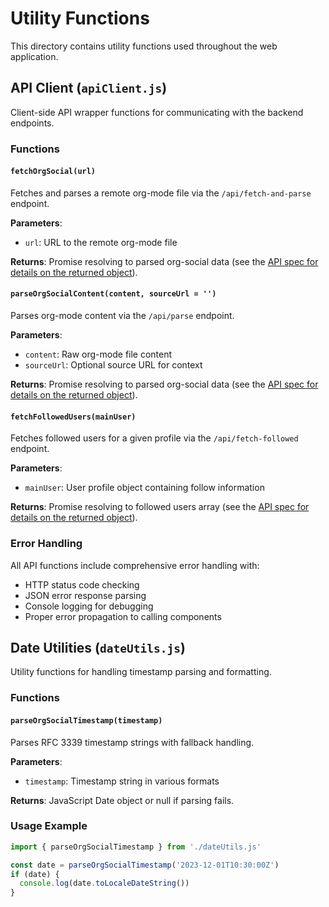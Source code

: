 # Utility Functions

This directory contains utility functions used throughout the web application.

## API Client (`apiClient.js`)

Client-side API wrapper functions for communicating with the backend endpoints.

### Functions

#### `fetchOrgSocial(url)`
Fetches and parses a remote org-mode file via the `/api/fetch-and-parse` endpoint.

**Parameters**:
- `url`: URL to the remote org-mode file

**Returns**: Promise resolving to parsed org-social data (see the [API spec for details on the returned object](../app/api/README.md)).

#### `parseOrgSocialContent(content, sourceUrl = '')`
Parses org-mode content via the `/api/parse` endpoint.

**Parameters**:
- `content`: Raw org-mode file content
- `sourceUrl`: Optional source URL for context

**Returns**: Promise resolving to parsed org-social data (see the [API spec for details on the returned object](../app/api/README.md)).

#### `fetchFollowedUsers(mainUser)`
Fetches followed users for a given profile via the `/api/fetch-followed` endpoint.

**Parameters**:
- `mainUser`: User profile object containing follow information

**Returns**: Promise resolving to followed users array (see the [API spec for details on the returned object](../app/api/README.md)).

### Error Handling
All API functions include comprehensive error handling with:
- HTTP status code checking
- JSON error response parsing
- Console logging for debugging
- Proper error propagation to calling components

## Date Utilities (`dateUtils.js`)

Utility functions for handling timestamp parsing and formatting.

### Functions

#### `parseOrgSocialTimestamp(timestamp)`
Parses RFC 3339 timestamp strings with fallback handling.

**Parameters**:
- `timestamp`: Timestamp string in various formats

**Returns**: JavaScript Date object or null if parsing fails.

### Usage Example
```javascript
import { parseOrgSocialTimestamp } from './dateUtils.js'

const date = parseOrgSocialTimestamp('2023-12-01T10:30:00Z')
if (date) {
  console.log(date.toLocaleDateString())
}
```